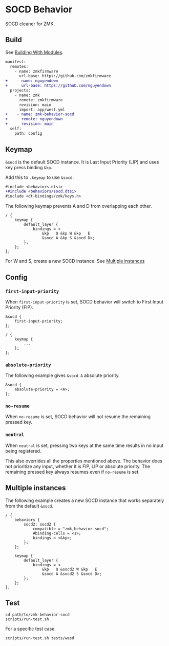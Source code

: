 # SOCD Behavior

SOCD cleaner for ZMK.

## Build

See [Building With Modules](https://zmk.dev/docs/features/modules#building-with-modules).

```diff
manifest:
  remotes:
    - name: zmkfirmware
      url-base: https://github.com/zmkfirmware
+    - name: nguyendown
+      url-base: https://github.com/nguyendown
  projects:
    - name: zmk
      remote: zmkfirmware
      revision: main
      import: app/west.yml
+    - name: zmk-behavior-socd
+      remote: nguyendown
+      revision: main
  self:
    path: config
```

## Keymap

`&socd` is the default SOCD instance.
It is Last Input Priority (LIP) and uses key press binding `&kp`.

Add this to `.keymap` to use `&socd`.

```diff
#include <behaviors.dtsi>
+#include <behaviors/socd.dtsi>
#include <dt-bindings/zmk/keys.h>
```

The following keymap prevents A and D from overlapping each other.

```dts
/ {
    keymap {
        default_layer {
            bindings = <
                &kp   Q &kp W &kp   E
                &socd A &kp S &socd D>;
        };
    };
};
```

For W and S, create a new SOCD instance.
See [Multiple instances](#multiple-instances)

## Config

### `first-input-priority`

When `first-input-priority` is set,
SOCD behavior will switch to First Input Priority (FIP).

```dts
&socd {
    first-input-priority;
};

/ {
    keymap {
        ...
    };
};
```


### `absolute-priority`

The following example gives `&socd A` absolute priority.

```dts
&socd {
    absolute-priority = <A>;
};
```

### `no-resume`

When `no-resume` is set, SOCD behavior will not resume the remaining pressed key.

### `neutral`

When `neutral` is set, pressing two keys at the same time
results in no input being registered.

This also overrides all the properties mentioned above.
The behavior does not prioritize any input,
whether it is FIP, LIP or absolute priority.
The remaining pressed key always resumes even if `no-resume` is set.

## Multiple instances

The following example creates a new SOCD instance that works separately from the default `&socd`.

```dts
/ {
    behaviors {
        socd2: socd2 {
            compatible = "zmk,behavior-socd";
            #binding-cells = <1>;
            bindings = <&kp>;
        };
    };

    keymap {
        default_layer {
            bindings = <
                &kp   Q &socd2 W &kp   E
                &socd A &socd2 S &socd D>;
        };
    };
};
```

## Test

```shell
cd path/to/zmk-behavior-socd
scripts/run-test.sh
```

For a specific test case.

```shell
scripts/run-test.sh tests/wasd
```
